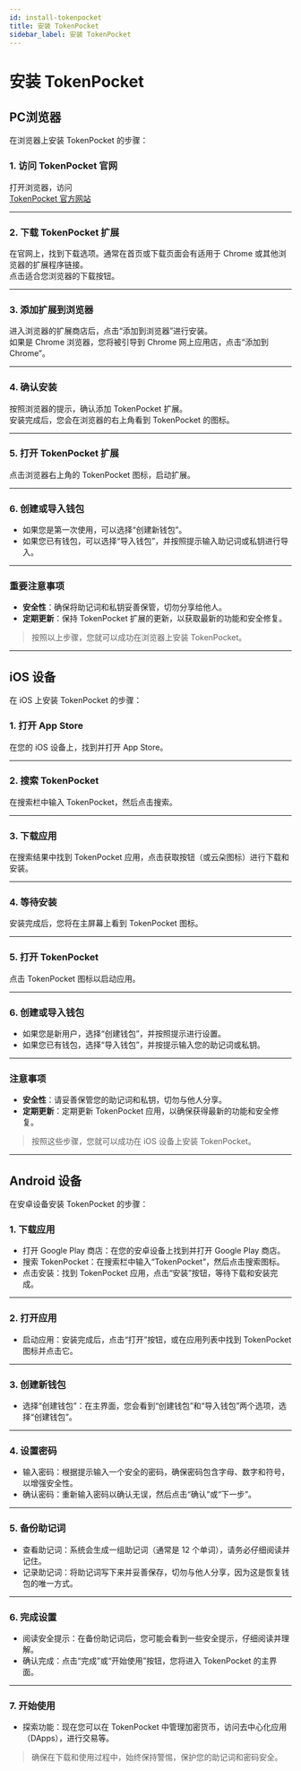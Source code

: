```yaml
---
id: install-tokenpocket
title: 安装 TokenPocket
sidebar_label: 安装 TokenPocket
---
```


# 安装 TokenPocket

## PC浏览器

在浏览器上安装 TokenPocket 的步骤：

### 1. 访问 TokenPocket 官网

打开浏览器，访问  
[TokenPocket 官方网站](https://www.tokenpocket.pro)

---

### 2. 下载 TokenPocket 扩展

在官网上，找到下载选项。通常在首页或下载页面会有适用于 Chrome 或其他浏览器的扩展程序链接。  
点击适合您浏览器的下载按钮。

---

### 3. 添加扩展到浏览器

进入浏览器的扩展商店后，点击“添加到浏览器”进行安装。  
如果是 Chrome 浏览器，您将被引导到 Chrome 网上应用店，点击“添加到 Chrome”。


---

### 4. 确认安装

按照浏览器的提示，确认添加 TokenPocket 扩展。  
安装完成后，您会在浏览器的右上角看到 TokenPocket 的图标。

---

### 5. 打开 TokenPocket 扩展

点击浏览器右上角的 TokenPocket 图标，启动扩展。

---

### 6. 创建或导入钱包

- 如果您是第一次使用，可以选择“创建新钱包”。  
- 如果您已有钱包，可以选择“导入钱包”，并按照提示输入助记词或私钥进行导入。

---

### 重要注意事项

- **安全性**：确保将助记词和私钥妥善保管，切勿分享给他人。  
- **定期更新**：保持 TokenPocket 扩展的更新，以获取最新的功能和安全修复。

> 按照以上步骤，您就可以成功在浏览器上安装 TokenPocket。

---

## iOS 设备

在 iOS 上安装 TokenPocket 的步骤：

### 1. 打开 App Store

在您的 iOS 设备上，找到并打开 App Store。

---

### 2. 搜索 TokenPocket

在搜索栏中输入 TokenPocket，然后点击搜索。

---

### 3. 下载应用

在搜索结果中找到 TokenPocket 应用，点击获取按钮（或云朵图标）进行下载和安装。

---

### 4. 等待安装

安装完成后，您将在主屏幕上看到 TokenPocket 图标。

---

### 5. 打开 TokenPocket

点击 TokenPocket 图标以启动应用。

---

### 6. 创建或导入钱包

- 如果您是新用户，选择“创建钱包”，并按照提示进行设置。  
- 如果您已有钱包，选择“导入钱包”，并按提示输入您的助记词或私钥。

---

### 注意事项

- **安全性**：请妥善保管您的助记词和私钥，切勿与他人分享。  
- **定期更新**：定期更新 TokenPocket 应用，以确保获得最新的功能和安全修复。

> 按照这些步骤，您就可以成功在 iOS 设备上安装 TokenPocket。

---

## Android 设备

在安卓设备安装 TokenPocket 的步骤：

### 1. 下载应用

- 打开 Google Play 商店：在您的安卓设备上找到并打开 Google Play 商店。  
- 搜索 TokenPocket：在搜索栏中输入“TokenPocket”，然后点击搜索图标。  
- 点击安装：找到 TokenPocket 应用，点击“安装”按钮，等待下载和安装完成。

---

### 2. 打开应用

- 启动应用：安装完成后，点击“打开”按钮，或在应用列表中找到 TokenPocket 图标并点击它。

---

### 3. 创建新钱包

- 选择“创建钱包”：在主界面，您会看到“创建钱包”和“导入钱包”两个选项，选择“创建钱包”。

---

### 4. 设置密码

- 输入密码：根据提示输入一个安全的密码，确保密码包含字母、数字和符号，以增强安全性。  
- 确认密码：重新输入密码以确认无误，然后点击“确认”或“下一步”。

---

### 5. 备份助记词

- 查看助记词：系统会生成一组助记词（通常是 12 个单词），请务必仔细阅读并记住。  
- 记录助记词：将助记词写下来并妥善保存，切勿与他人分享，因为这是恢复钱包的唯一方式。

---

### 6. 完成设置

- 阅读安全提示：在备份助记词后，您可能会看到一些安全提示，仔细阅读并理解。  
- 确认完成：点击“完成”或“开始使用”按钮，您将进入 TokenPocket 的主界面。

---

### 7. 开始使用

- 探索功能：现在您可以在 TokenPocket 中管理加密货币，访问去中心化应用（DApps），进行交易等。

> 确保在下载和使用过程中，始终保持警惕，保护您的助记词和密码安全。
